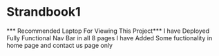 ﻿# Strandbook1
*** Recommended Laptop For Viewing This Project***
 I have Deployed Fully Functional Nav Bar in all 8 pages
 I have Added Some fuctionality in home page and contact us page only
